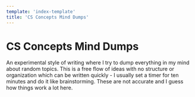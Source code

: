 ```yaml
---
template: 'index-template'
title: 'CS Concepts Mind Dumps'
---
```


# CS Concepts Mind Dumps

An experimental style of writing where I try to dump everything in 
my mind about random topics. This is a free flow of ideas with no
structure or organization which can be written quickly - I usually
set a timer for ten minutes and do it like brainstorming. These are
not accurate and I guess how things work a lot here.
